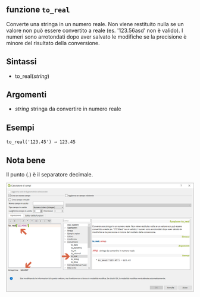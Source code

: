 ## funzione `to_real`

Converte una stringa in un numero reale. Non viene restituito nulla se un valore non può essere convertito a reale (es. '123.56asd' non è valido). I numeri sono arrotondati dopo aver salvato le modifiche se la precisione è minore del risultato della conversione.

## Sintassi

* to_real(_string_)

## Argomenti

* _string_ stringa da convertire in numero reale

## Esempi
```
to_real('123.45') → 123.45
```
## Nota bene

Il punto (.) è il separatore decimale.

<img src="/img/conversioni/to_real1.png">